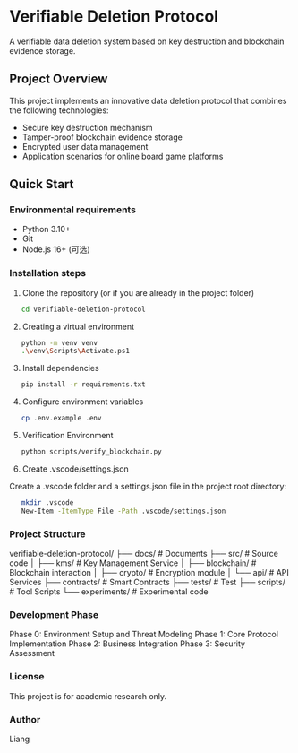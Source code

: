# Verifiable Deletion Protocol

A verifiable data deletion system based on key destruction and blockchain evidence storage.

## Project Overview

This project implements an innovative data deletion protocol that combines the following technologies:
- Secure key destruction mechanism
- Tamper-proof blockchain evidence storage
- Encrypted user data management
- Application scenarios for online board game platforms

## Quick Start

### Environmental requirements

- Python 3.10+
- Git
- Node.js 16+ (可选)

### Installation steps

1. Clone the repository (or if you are already in the project folder)
```bash
   cd verifiable-deletion-protocol
```
2. Creating a virtual environment
```bash
   python -m venv venv
   .\venv\Scripts\Activate.ps1
```

3. Install dependencies
```bash
   pip install -r requirements.txt
```

4. Configure environment variables
```bash
   cp .env.example .env
```

5. Verification Environment
```bash
   python scripts/verify_blockchain.py
```

6. Create .vscode/settings.json

Create a .vscode folder and a settings.json file in the project root directory:
```bash
   mkdir .vscode
   New-Item -ItemType File -Path .vscode/settings.json
```

### Project Structure
verifiable-deletion-protocol/
├── docs/              # Documents
├── src/               # Source code
│   ├── kms/           # Key Management Service
│   ├── blockchain/    # Blockchain interaction
│   ├── crypto/        # Encryption module
│   └── api/           # API Services
├── contracts/         # Smart Contracts
├── tests/             # Test
├── scripts/           # Tool Scripts
└── experiments/       # Experimental code

### Development Phase

Phase 0: Environment Setup and Threat Modeling
Phase 1: Core Protocol Implementation
Phase 2: Business Integration
Phase 3: Security Assessment

### License
This project is for academic research only.

### Author
Liang